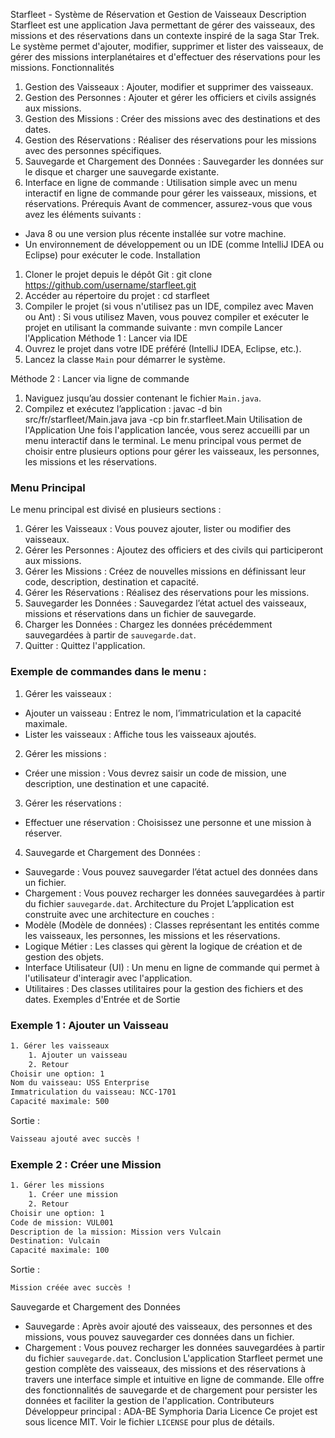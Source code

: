 Starfleet - Système de Réservation et Gestion de Vaisseaux
Description
Starfleet est une application Java permettant de gérer des vaisseaux, des missions et des réservations dans un contexte inspiré de la saga Star Trek. Le système permet d'ajouter, modifier, supprimer et lister des vaisseaux, de gérer des missions interplanétaires et d'effectuer des réservations pour les missions.
Fonctionnalités

1. Gestion des Vaisseaux : Ajouter, modifier et supprimer des vaisseaux.
2. Gestion des Personnes : Ajouter et gérer les officiers et civils assignés aux missions.
3. Gestion des Missions : Créer des missions avec des destinations et des dates.
4. Gestion des Réservations : Réaliser des réservations pour les missions avec des personnes spécifiques.
5. Sauvegarde et Chargement des Données : Sauvegarder les données sur le disque et charger une sauvegarde existante.
6. Interface en ligne de commande : Utilisation simple avec un menu interactif en ligne de commande pour gérer les vaisseaux, missions, et réservations.
   Prérequis
   Avant de commencer, assurez-vous que vous avez les éléments suivants :

- Java 8 ou une version plus récente installée sur votre machine.
- Un environnement de développement ou un IDE (comme IntelliJ IDEA ou Eclipse) pour exécuter le code.
  Installation

1. Cloner le projet depuis le dépôt Git :
   git clone https://github.com/username/starfleet.git
2. Accéder au répertoire du projet :
   cd starfleet
3. Compiler le projet (si vous n'utilisez pas un IDE, compilez avec Maven ou Ant) :
   Si vous utilisez Maven, vous pouvez compiler et exécuter le projet en utilisant la commande suivante :
   mvn compile
   Lancer l'Application
   Méthode 1 : Lancer via IDE
4. Ouvrez le projet dans votre IDE préféré (IntelliJ IDEA, Eclipse, etc.).
5. Lancez la classe `Main` pour démarrer le système.

Méthode 2 : Lancer via ligne de commande

1. Naviguez jusqu’au dossier contenant le fichier `Main.java`.
2. Compilez et exécutez l’application :
   javac -d bin src/fr/starfleet/Main.java
   java -cp bin fr.starfleet.Main
   Utilisation de l'Application
   Une fois l'application lancée, vous serez accueilli par un menu interactif dans le terminal. Le menu principal vous permet de choisir entre plusieurs options pour gérer les vaisseaux, les personnes, les missions et les réservations.

### Menu Principal

Le menu principal est divisé en plusieurs sections :

1. Gérer les Vaisseaux : Vous pouvez ajouter, lister ou modifier des vaisseaux.
2. Gérer les Personnes : Ajoutez des officiers et des civils qui participeront aux missions.
3. Gérer les Missions : Créez de nouvelles missions en définissant leur code, description, destination et capacité.
4. Gérer les Réservations : Réalisez des réservations pour les missions.
5. Sauvegarder les Données : Sauvegardez l’état actuel des vaisseaux, missions et réservations dans un fichier de sauvegarde.
6. Charger les Données : Chargez les données précédemment sauvegardées à partir de `sauvegarde.dat`.
7. Quitter : Quittez l'application.

### Exemple de commandes dans le menu :

1. Gérer les vaisseaux :

- Ajouter un vaisseau : Entrez le nom, l’immatriculation et la capacité maximale.
- Lister les vaisseaux : Affiche tous les vaisseaux ajoutés.

2. Gérer les missions :

- Créer une mission : Vous devrez saisir un code de mission, une description, une destination et une capacité.

3. Gérer les réservations :

- Effectuer une réservation : Choisissez une personne et une mission à réserver.

4. Sauvegarde et Chargement des Données :

- Sauvegarde : Vous pouvez sauvegarder l’état actuel des données dans un fichier.
- Chargement : Vous pouvez recharger les données sauvegardées à partir du fichier `sauvegarde.dat`.
  Architecture du Projet
  L’application est construite avec une architecture en couches :
- Modèle (Modèle de données) : Classes représentant les entités comme les vaisseaux, les personnes, les missions et les réservations.
- Logique Métier : Les classes qui gèrent la logique de création et de gestion des objets.
- Interface Utilisateur (UI) : Un menu en ligne de commande qui permet à l'utilisateur d'interagir avec l'application.
- Utilitaires : Des classes utilitaires pour la gestion des fichiers et des dates.
  Exemples d'Entrée et de Sortie

### Exemple 1 : Ajouter un Vaisseau

```bash
1. Gérer les vaisseaux
    1. Ajouter un vaisseau
    2. Retour
Choisir une option: 1
Nom du vaisseau: USS Enterprise
Immatriculation du vaisseau: NCC-1701
Capacité maximale: 500
```

Sortie :

```bash
Vaisseau ajouté avec succès !
```

### Exemple 2 : Créer une Mission

```bash
1. Gérer les missions
    1. Créer une mission
    2. Retour
Choisir une option: 1
Code de mission: VUL001
Description de la mission: Mission vers Vulcain
Destination: Vulcain
Capacité maximale: 100
```

Sortie :

```bash
Mission créée avec succès !
```

Sauvegarde et Chargement des Données

- Sauvegarde : Après avoir ajouté des vaisseaux, des personnes et des missions, vous pouvez sauvegarder ces données dans un fichier.
- Chargement : Vous pouvez recharger les données sauvegardées à partir du fichier `sauvegarde.dat`.
  Conclusion
  L'application Starfleet permet une gestion complète des vaisseaux, des missions et des réservations à travers une interface simple et intuitive en ligne de commande. Elle offre des fonctionnalités de sauvegarde et de chargement pour persister les données et faciliter la gestion de l'application.
  Contributeurs
  Développeur principal : ADA-BE Symphoria Daria
  Licence
  Ce projet est sous licence MIT. Voir le fichier `LICENSE` pour plus de détails.
